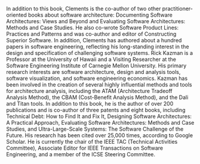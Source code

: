 In addition to this book, Clements is the co-author of two other practitioner-oriented books about software architecture: Documenting Software Architectures: Views and Beyond and Evaluating Software Architectures: Methods and Case Studies. He also co-wrote Software Product Lines: Practices and Patterns and was co-author and editor of Constructing Superior Software. In addition, Clements has authored about a hundred papers in software engineering, reflecting his long-standing interest in the design and specification of challenging software systems. Rick Kazman is a Professor at the University of Hawaii and a Visiting Researcher at the Software Engineering Institute of Carnegie Mellon University. His primary research interests are software architecture, design and analysis tools, software visualization, and software engineering economics. Kazman has been involved in the creation of several highly influential methods and tools for architecture analysis, including the ATAM (Architecture Tradeoff Analysis Method), the CBAM (Cost-Benefit Analysis Method), and the Dali and Titan tools. In addition to this book, he is the author of over 200 publications and is co-author of three patents and eight books, including Technical Debt: How to Find It and Fix It, Designing Software Architectures: A Practical Approach, Evaluating Software Architectures: Methods and Case Studies, and Ultra-Large-Scale Systems: The Software Challenge of the Future. His research has been cited over 25,000 times, according to Google Scholar. He is currently the chair of the IEEE TAC (Technical Activities Committee), Associate Editor for IEEE Transactions on Software Engineering, and a member of the ICSE Steering Committee.